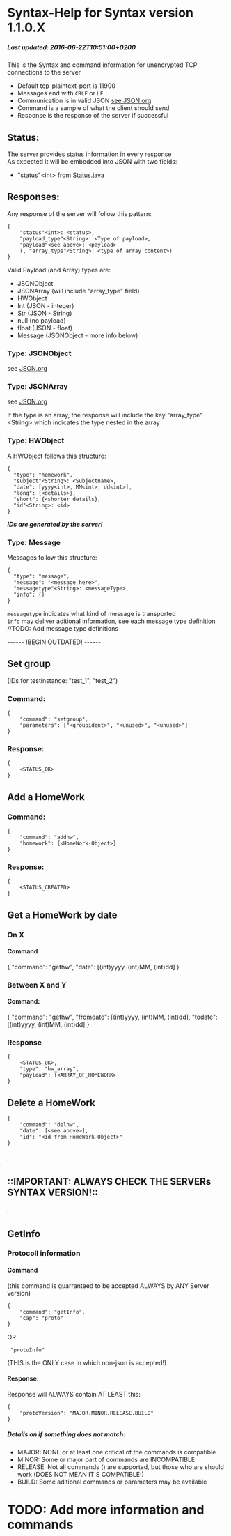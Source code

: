 # Syntax-Help for Syntax version 1.1.0.X
##### Last updated: 2016-06-22T10:51:00+0200

This is the Syntax and command information for unencrypted TCP connections to the server  
- Default tcp-plaintext-port is 11900  
- Messages end with ```CRLF``` or ```LF```
- Communication is in valid JSON [see JSON.org](http://json.org)  
- Command is a sample of what the client should send  
- Response is the response of the server if successful  
  
  
## Status:
The server provides status information in every response  
As expected it will be embedded into JSON with two fields:  
- "status"\<int\> from [Status.java](https://github.com/MarkL4YG/Homework_Server/blob/Latest/src/main/java/de/mlessmann/network/Status.java)  

## Responses:  
Any response of the server will follow this pattern:  
```
{  
	"status"<int>: <status>,  
	"payload_type"<String>: <Type of payload>,  
	"payload"<see above>: <payload>	 
	(, "array_type"<String>: <type of array content>)
}  
```
  
Valid Payload (and Array) types are:  
* JSONObject  
* JSONArray (will include "array_type" field)
* HWObject  
* Int (JSON - integer)  
* Str (JSON - String)  
* null (no payload)  
* float (JSON - float)  
* Message (JSONObject - more info below)

### Type: JSONObject
  
see [JSON.org](http://json.org)  
  
### Type: JSONArray  
  
see [JSON.org](http://json.org)  
  
If the type is an array, the response will include the key "array_type"\<String\> which indicates the type nested in the array  
  
### Type: HWObject  
  
A HWObject follows this structure:  
```  
{  
  "type": "homework",  
  "subject"<String>: <Subjectname>,  
  "date": [yyyy<int>, MM<int>, dd<int>],  
  "long": {<details>},  
  "short": {<shorter details},  
  "id"<String>: <id>  
}  
```  
___IDs are generated by the server!___  
  
### Type: Message  
  
Messages follow this structure:  
```  
{  
  "type": "message",  
  "message": "<message here>",  
  "messagetype"<String>: <messageType>,  
  "info": {}  
}  
```  
  
```messagetype``` indicates what kind of message is transported  
```info``` may deliver aditional information, see each message type definition  
//TODO: Add message type definitions  
  
  
  
------ !BEGIN OUTDATED! ------

## Set group
(IDs for testinstance: "test_1", "test_2")
### Command:
```
{
	"command": "setgroup",
	"parameters": ["<groupident>", "<unused>", "<unused>"]
}
```
### Response:
```
{
	<STATUS_OK>
}
```

## Add a HomeWork
### Command:
```
{
	"command": "addhw",
	"homework": {<HomeWork-Object>}
}
```
### Response:
```
{
	<STATUS_CREATED>
}
```

## Get a HomeWork by date
### On X
#### Command
{
	"command": "gethw",
	"date": [(int)yyyy, (int)MM, (int)dd]
}

### Between X and Y
#### Command:
{
	"command": "gethw",
	"fromdate": [(int)yyyy, (int)MM, (int)dd],
	"todate": [(int)yyyy, (int)MM, (int)dd]
}

### Response
```
{
	<STATUS_OK>,
	"type": "hw_array",
	"payload": [<ARRAY_OF_HOMEWORK>]
}
```
## Delete a HomeWork
```
{
	"command": "delhw",
	"date": [<see above>],
	"id": "<id from HomeWork-Object>"
}
````

###### .  

## ::IMPORTANT: ALWAYS CHECK THE SERVERs SYNTAX VERSION!::  

###### . 

## GetInfo
### Protocoll information
#### Command
(this command is guarranteed to be accepted ALWAYS by ANY Server version)
```
{  
	"command": "getInfo",  
	"cap": "proto"  
}  
```
 OR
```
 "protoInfo"
```
(THIS is the ONLY case in which non-json is accepted!)
#### Response:
Response will ALWAYS contain AT LEAST this:
```
{
	"protoVersion": "MAJOR.MINOR.RELEASE.BUILD"
}
```
##### Details on if something does not match:  
- MAJOR: NONE or at least one critical of the commands is compatible
- MINOR: Some or major part of commands are INCOMPATIBLE  
- RELEASE: Not all commands () are supported, but those who are should work (DOES NOT MEAN IT'S COMPATIBLE!)  
- BUILD: Some aditional commands or parameters may be available  


# TODO: Add more information and commands  
